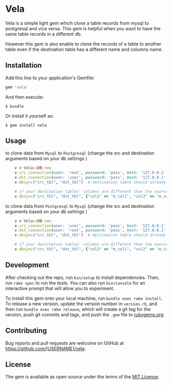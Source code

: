 # Vela

Vela is a simple light gem which clone a table records from mysql to postgresql and vice versa. This gem is helpful when you want to have the same table records in a different db.

However this gem is also enable to clone the records of a table to another table even if the destination table has a different name and columns name.

## Installation

Add this line to your application's Gemfile:

```ruby
gem 'vela'
```

And then execute:

    $ bundle

Or install it yourself as:

    $ gem install vela

## Usage
to clone data from `Mysql` to `Postgresql` (change the src and destination arguments based on your db settings )

```ruby
	v = Vela::DB.new
	v.src_connection(user: 'root', password: 'pass', host: '127.0.0.1', database: 'testdb', adapter: 'mysql')
	v.dst_connection(user: 'user', password: 'pass', host: '127.0.0.1', database: 'testpdb', adapter: 'postgresql')
	v.dbsync("src_tbl", "dst_tbl")  # destination table should already been exist

	# if your destination tables' columns are different than the source table (e.g; clonse `col1` data to m_col1 column):
	v.dbsync("src_tbl", "dst_tbl", {"col1" => "m_col1", "col2" => "m_col2"})  # you can add as much as column as you want

```


to clone data from `Postgresql` to `Mysql` (change the src and destination arguments based on your db settings )

```ruby
	v = Vela::DB.new
	v.src_connection(user: 'user', password: 'pass', host: '127.0.0.1', database: 'testpdb', adapter: 'postgresql')
	v.dst_connection(user: 'root', password: 'pass', host: '127.0.0.1', database: 'testdb', adapter: 'mysql')
	v.dbsync("src_tbl", "dst_tbl")  # destination table should already been exist

	# if your destination tables' columns are different than the source table (e.g; clonse `col1` data to m_col1 column):
	v.dbsync("src_tbl", "dst_tbl", {"col1" => "m_col1", "col2" => "m_col2"})  # you can add as much as column as you want

```

## Development

After checking out the repo, run `bin/setup` to install dependencies. Then, run `rake spec` to run the tests. You can also run `bin/console` for an interactive prompt that will allow you to experiment.

To install this gem onto your local machine, run `bundle exec rake install`. To release a new version, update the version number in `version.rb`, and then run `bundle exec rake release`, which will create a git tag for the version, push git commits and tags, and push the `.gem` file to [rubygems.org](https://rubygems.org).

## Contributing

Bug reports and pull requests are welcome on GitHub at https://github.com/[USERNAME]/vela.


## License

The gem is available as open source under the terms of the [MIT License](http://opensource.org/licenses/MIT).

